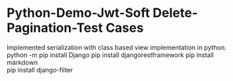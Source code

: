 # Python-Demo-Jwt-Soft Delete-Pagination-Test Cases
Implemented serialization with class based view implementation in python.
python -m pip install Django
pip install djangorestframework
pip install markdown       
pip install django-filter 

